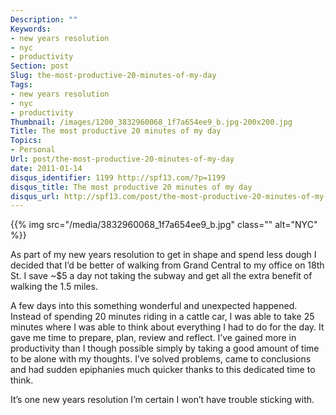 ```yaml
---
Description: ""
Keywords:
- new years resolution
- nyc
- productivity
Section: post
Slug: the-most-productive-20-minutes-of-my-day
Tags:
- new years resolution
- nyc
- productivity
Thumbnail: /images/1200_3832960068_1f7a654ee9_b.jpg-200x200.jpg
Title: The most productive 20 minutes of my day
Topics:
- Personal
Url: post/the-most-productive-20-minutes-of-my-day
date: 2011-01-14
disqus_identifier: 1199 http://spf13.com/?p=1199
disqus_title: The most productive 20 minutes of my day
disqus_url: http://spf13.com/post/the-most-productive-20-minutes-of-my-day/
---
```


{{% img src="/media/3832960068_1f7a654ee9_b.jpg" class="" alt="NYC" %}}

As part of my new years resolution to get in shape and spend less dough
I decided that I’d be better of walking from Grand Central to my office
on 18th St. I save ~$5 a day not taking the subway and get all the
extra benefit of walking the 1.5 miles.

A few days into this something wonderful and unexpected happened.
Instead of spending 20 minutes riding in a cattle car, I was able to
take 25 minutes where I was able to think about everything I had to do
for the day. It gave me time to prepare, plan, review and reflect. I’ve
gained more in productivity than I though possible simply by taking a
good amount of time to be alone with my thoughts. I’ve solved problems,
came to conclusions and had sudden epiphanies much quicker thanks to
this dedicated time to think.

It’s one new years resolution I’m certain I won’t have trouble sticking
with.
